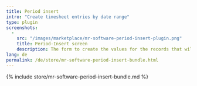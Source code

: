 ```yaml
---
title: Period insert
intro: "Create timesheet entries by date range"
type: plugin
screenshots:
  - 
    src: "/images/marketplace/mr-software-period-insert-plugin.png"
    title: Period-Insert screen 
    description: The form to create the values for the records that will be created 
lang: de
permalink: /de/store/mr-software-period-insert-bundle.html
---
```


{% include store/mr-software-period-insert-bundle.md %}
